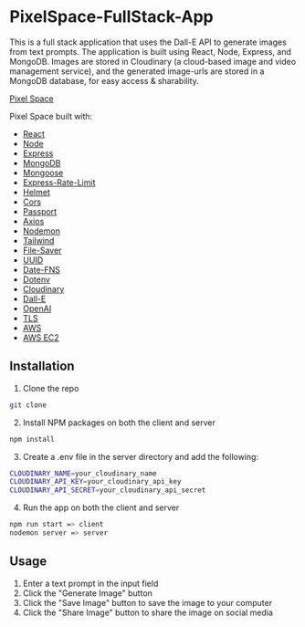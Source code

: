 # PixelSpace-FullStack-App

This is a full stack application that uses the Dall-E API to generate images from text prompts. The application is built using React, Node, Express, and MongoDB. Images are stored in Cloudinary (a cloud-based image and video management service), and the generated image-urls are stored in a MongoDB database, for easy access & sharability.

[Pixel Space](http://18.189.184.157/)

Pixel Space built with:

- [React](https://reactjs.org/)
- [Node](https://nodejs.org/en/)
- [Express](https://expressjs.com/)
- [MongoDB](https://www.mongodb.com/)
- [Mongoose](https://mongoosejs.com/)
- [Express-Rate-Limit](https://www.npmjs.com/package/express-rate-limit)
- [Helmet](https://helmetjs.github.io/)
- [Cors](https://www.npmjs.com/package/cors)
- [Passport](http://www.passportjs.org/)
- [Axios](https://www.npmjs.com/package/axios)
- [Nodemon](https://www.npmjs.com/package/nodemon)
- [Tailwind](https://tailwindcss.com/)
- [File-Saver](https://www.npmjs.com/package/file-saver)
- [UUID](https://www.npmjs.com/package/uuid)
- [Date-FNS](https://date-fns.org/)
- [Dotenv](https://www.npmjs.com/package/dotenv)
- [Cloudinary](https://cloudinary.com/)
- [Dall-E](https://openai.com/blog/dall-e/)
- [OpenAI](https://openai.com/)
- [TLS](https://letsencrypt.org/)
- [AWS](https://aws.amazon.com/)
- [AWS EC2](https://aws.amazon.com/ec2/)

## Installation

1. Clone the repo

```sh
git clone
```

2. Install NPM packages on both the client and server

```sh
npm install
```

3. Create a .env file in the server directory and add the following:

```sh
CLOUDINARY_NAME=your_cloudinary_name
CLOUDINARY_API_KEY=your_cloudinary_api_key
CLOUDINARY_API_SECRET=your_cloudinary_api_secret
```

4. Run the app on both the client and server

```sh
npm run start => client
nodemon server => server
```

## Usage

1. Enter a text prompt in the input field
2. Click the "Generate Image" button
3. Click the "Save Image" button to save the image to your computer
4. Click the "Share Image" button to share the image on social media
